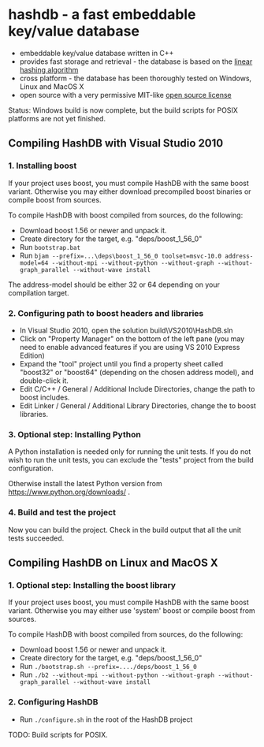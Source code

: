 hashdb - a fast embeddable key/value database
=============================================

* embeddable key/value database written in C++
* provides fast storage and retrieval - the database is based on the [linear hashing algorithm](https://en.wikipedia.org/wiki/Linear_hashing)
* cross platform - the database has been thoroughly tested on Windows, Linux and MacOS X
* open source with a very permissive MIT-like [open source license](LICENSE.txt)

Status: Windows build is now complete, but the build scripts for POSIX platforms are not yet finished.

Compiling HashDB with Visual Studio 2010
----------------------------------------

### 1. Installing boost

If your project uses boost, you must compile HashDB with the same boost variant.
Otherwise you may either download precompiled boost binaries or compile boost from sources.

To compile HashDB with boost compiled from sources, do the following:

* Download boost 1.56 or newer and unpack it.
* Create directory for the target, e.g. "deps/boost_1_56_0"
* Run `bootstrap.bat`
* Run `bjam --prefix=...\deps\boost_1_56_0 toolset=msvc-10.0 address-model=64 --without-mpi --without-python --without-graph --without-graph_parallel --without-wave install`

The address-model should be either 32 or 64 depending on your compilation target.

### 2. Configuring path to boost headers and libraries

* In Visual Studio 2010, open the solution build\VS2010\HashDB.sln
* Click on "Property Manager" on the bottom of the left pane (you may need to enable advanced features if you are using VS 2010 Express Edition)
* Expand the "tool" project until you find a property sheet called "boost32" or "boost64" (depending on the chosen address model), and double-click it.
* Edit C/C++ / General / Additional Include Directories, change the path to boost includes.
* Edit Linker / General / Additional Library Directories, change the to boost libraries.

### 3. Optional step: Installing Python

A Python installation is needed only for running the unit tests. 
If you do not wish to run the unit tests, you can exclude the "tests" project from the build configuration.

Otherwise install the latest Python version from https://www.python.org/downloads/ .

### 4. Build and test the project

Now you can build the project. Check in the build output that all the unit tests succeeded.


Compiling HashDB on Linux and MacOS X
-------------------------------------

### 1. Optional step: Installing the boost library

If your project uses boost, you must compile HashDB with the same boost variant.
Otherwise you may either use 'system' boost or compile boost from sources.

To compile HashDB with boost compiled from sources, do the following:

* Download boost 1.56 or newer and unpack it.
* Create directory for the target, e.g. "deps/boost_1_56_0"
* Run `./bootstrap.sh --prefix=..../deps/boost_1_56_0`
* Run `./b2 --without-mpi --without-python --without-graph --without-graph_parallel --without-wave install`

### 2. Configuring HashDB

* Run `./configure.sh` in the root of the HashDB project

TODO: Build scripts for POSIX.
